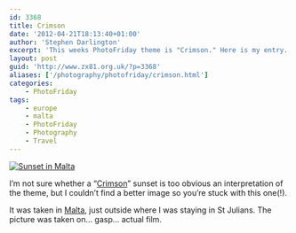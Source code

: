 ```yaml
---
id: 3368
title: Crimson
date: '2012-04-21T18:13:40+01:00'
author: 'Stephen Darlington'
excerpt: 'This weeks PhotoFriday theme is "Crimson." Here is my entry.'
layout: post
guid: 'http://www.zx81.org.uk/?p=3368'
aliases: ['/photography/photofriday/crimson.html']
categories:
    - PhotoFriday
tags:
    - europe
    - malta
    - PhotoFriday
    - Photography
    - Travel
---
```


[![Sunset in Malta](https://i0.wp.com/farm8.staticflickr.com/7098/7099355777_7f88698186.jpg?resize=500%2C342)](http://www.flickr.com/photos/stephendarlington/7099355777/ "Sunset in Malta by stephendarlington, on Flickr")

I’m not sure whether a “[Crimson](http://www.photofriday.com/archives/challenge/001180.php)” sunset is too obvious an interpretation of the theme, but I couldn’t find a better image so you’re stuck with this one(!).

It was taken in [Malta](http://www.zx81.org.uk/travel/misc2003.html), just outside where I was staying in St Julians. The picture was taken on… gasp… actual film.